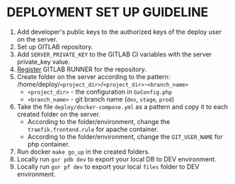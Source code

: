 # DEPLOYMENT SET UP GUIDELINE
1) Add developer's public keys to the authorized keys of the deploy user on the server.
2) Set up GITLAB repository.
3) Add `SERVER_PRIVATE_KEY` to the GITLAB CI variables with the server private_key value.
4) [Register](https://docs.gitlab.com/runner/register/) GITLAB RUNNER for the repository.
5) Create folder on the server according to the pattern: /home/deploy/`<project_dir>`/`<project_dir>`-`<branch_name>` 
    * `<project_dir>` - the configuration in `GoConfig.php`
    * `<branch_name>` - git branch name (`dev`, `stage`, `prod`)
6) Take the file `deploy/docker-compose.yml` as a pattern and copy it to each created folder on the server.
    * According to the folder/environment, change the `traefik.frontend.rule` for apache container.
    * According to the folder/environment, change the `GIT_USER_NAME` for php container.
7) Run docker `make go_up` in the created folders.
8) Locally run `gor pdb dev` to export your local DB to DEV environment.
10) Locally run `gor pf dev` to export your local `files` folder to DEV environment.

